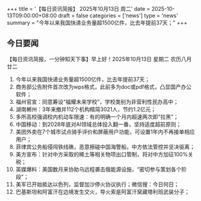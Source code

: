 +++
title = '【每日资讯简报】 2025年10月13日 周二'
date = 2025-10-13T09:00:00+08:00
draft = false
categories = ['news']
type = 'news'
summary = "今年以来我国快递业务量超1500亿件，比去年提前37天；"
+++

## 今日要闻

【每日资讯简报，一分钟知天下事】早上好！2025年10月13日  星期二  农历八月廿二

<ol>
<li>今年以来我国快递业务量超1500亿件，比去年提前37天；</li>
<li>商务部公告附件首次改为wps格式，此前多为doc或pdf格式，凸显国产办公软件；</li>
<li>福州官宣：同意筹设“福耀未来学校”，学校类别为非营利性民办高中；</li>
<li>湖南郴州：3年来撤并112个机构精简3021人，节约1.2亿元；</li>
<li>多所高校强调校内机动车限速：有的明确一个月内超速两次即“拉黑”；</li>
<li>中国移动：到2028年底对AI领域总体投入翻一番，坚持适度超前原则；</li>
<li>美团外卖在7个城市试点骑手评价和屏蔽用户功能，可设置1年内不再接单相应用户；</li>
<li>菲律宾公务船侵闯铁线礁，恶意擦碰中国海警船，中方依法管控并坚决驱离；</li>
<li>美方宣布：针对中方采取的稀土等相关物项出口管制，将对中方加征100%关税；</li>
<li>英媒爆料：美国数月来协助乌远程袭击俄能源设施，“密切参与策划各个阶段”；</li>
<li>美军已开始抵达以色列，监督加沙停火协议执行；微信搜：今日何日；</li>
<li>巴基斯坦和阿富汗在边境发生交火，导火索是阿富汗窝藏塔利班武装分子；</li>
</ol>